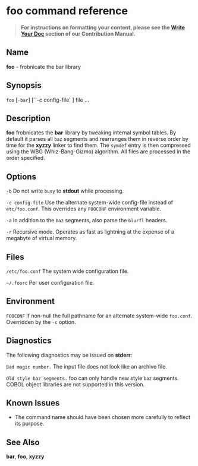 <!--- Use this template to create a command reference. Replace **foo** in the title with the name of your command, and replace other mockup content with information applicable for your command. --->

# foo command reference

> **For instructions on formatting your content, please see the <a href="https://idp.autodesk.com/docs/default/Location/idp-doc-manual/templates/">Write Your Doc</a> section of our Contribution Manual.**

## Name

**foo** - frobnicate the bar library

## Synopsis

`foo` [`-bar`] [``-c config-file` ] file ...

## Description

**foo** frobnicates the **bar** library by tweaking internal symbol tables. By default it parses all `baz` segments and rearranges them in reverse order by time for the **xyzzy** linker to find them. The `symdef` entry is then compressed using the WBG (Whiz-Bang-Gizmo) algorithm.  All files are processed in the order specified.

## Options

`-b`
Do not write `busy` to **stdout** while processing.

`-c config-file`
Use the alternate system-wide config-file  instead  of `etc/foo.conf`. This overrides any `FOOCONF` environment variable.

`-a`
In addition to the `baz` segments, also parse the  `blurfl` headers.

`-r`
Recursive mode. Operates as fast as lightning at the expense of a megabyte of virtual memory.

## Files

`/etc/foo.conf`
The system wide configuration file.
	
`~/.foorc`
Per user configuration file.

## Environment

`FOOCONF`
If non-null the full pathname for an alternate system-wide `foo.conf`. Overridden by the `-c` option.


## Diagnostics

The following diagnostics may be issued on **stderr**:

`Bad magic number.`
The input file does not look like an archive file.

`Old style baz segments.`
foo can only handle new style `baz` segments. COBOL object libraries are not supported in this version.

## Known Issues

- The command name should have been chosen more carefully to reflect its purpose.

## See Also

**bar**, **foo**, **xyzzy**




